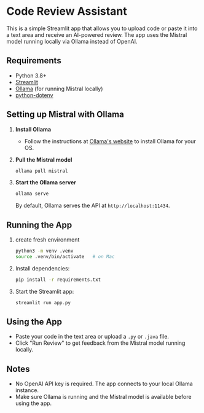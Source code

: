 # Code Review Assistant

This is a simple Streamlit app that allows you to upload code or paste it into a text area and receive an AI-powered review. The app uses the Mistral model running locally via Ollama instead of OpenAI.

## Requirements
- Python 3.8+
- [Streamlit](https://streamlit.io/)
- [Ollama](https://ollama.com/) (for running Mistral locally)
- [python-dotenv](https://pypi.org/project/python-dotenv/)

## Setting up Mistral with Ollama
1. **Install Ollama**
   - Follow the instructions at [Ollama's website](https://ollama.com/download) to install Ollama for your OS.

2. **Pull the Mistral model**
   ```sh
   ollama pull mistral
   ```

3. **Start the Ollama server**
   ```sh
   ollama serve
   ```
   By default, Ollama serves the API at `http://localhost:11434`.

## Running the App

1.  create fresh environment
    ```sh
    python3 -m venv .venv
    source .venv/bin/activate   # on Mac
    ```
2. Install dependencies:
   ```sh
   pip install -r requirements.txt
   ```
3. Start the Streamlit app:
   ```sh
   streamlit run app.py
   ```

## Using the App
- Paste your code in the text area or upload a `.py` or `.java` file.
- Click "Run Review" to get feedback from the Mistral model running locally.

## Notes
- No OpenAI API key is required. The app connects to your local Ollama instance.
- Make sure Ollama is running and the Mistral model is available before using the app.
